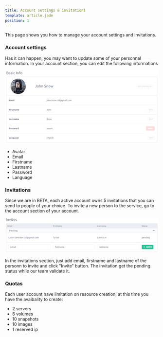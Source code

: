 ```yaml
---
title: Account settings & invitations
template: article.jade
position: 1
---
```


This page shows you how to manage your account settings and invitations.

### Account settings

Has it can happen, you may want to update some of your personnal information.
In your account section, you can edit the following informations

![Account settings](../images/account_settings.png "Account settings")

- Avatar
- Email
- Firstname
- Lastname
- Password
- Language

### Invitations

Since we are in BETA, each active account owns 5 invitations that you can send to people of your choice.
To invite a new person to the service, go to the account section of your account.

![Invitations](../images/invitations.png "Invitations")

In the invitations section, just add email, firstname and lastname of the personn to invite and click "Invite" button.
The invitation get the pending status while our team validate it.

### Quotas

Each user account have limitation on resource creation, at this time you have the avaibality to create:

- 2 servers
- 6 volumes
- 10 snapshots
- 10 images
- 1 reserved ip
